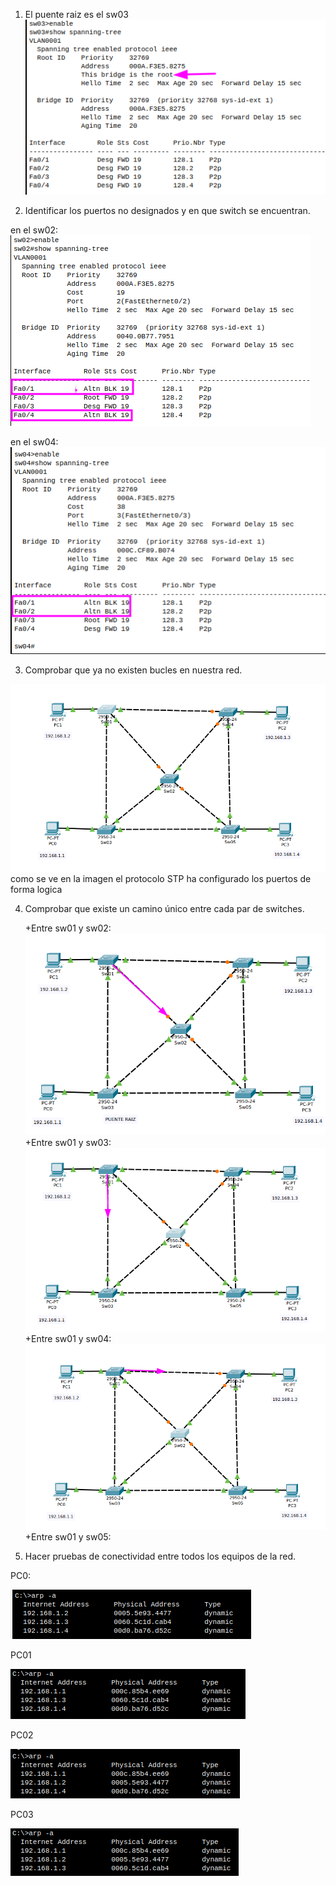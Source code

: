 1. El puente raiz es el sw03
![](./img/2023-01-24_09-03.png)

2. Identificar los puertos no designados y en que switch se encuentran.

en el sw02:
![](./img/sw02.png)

en el sw04:
![](./img/sw04.png)

3. Comprobar que ya no existen bucles en nuestra red.

![](./img/2023-01-24_09-16.png)
como se ve en la imagen el protocolo STP ha configurado los puertos de forma logica

4. Comprobar que existe un camino único entre cada par de switches.

    +Entre sw01 y sw02:
    ![](./img/delsw1al02.png)
    +Entre sw01 y sw03:
    ![](./img/05.png)
    +Entre sw01 y sw04:
    ![](./img/06.png)
    +Entre sw01 y sw05:
    ![]()

5. Hacer pruebas de conectividad entre todos los equipos de la red.


PC0:

![](./img/PC0.png)

PC01

![](./img/pc01.png)

PC02

![](./img/PC02.png)

PC03

![](./img/PC04.png)



